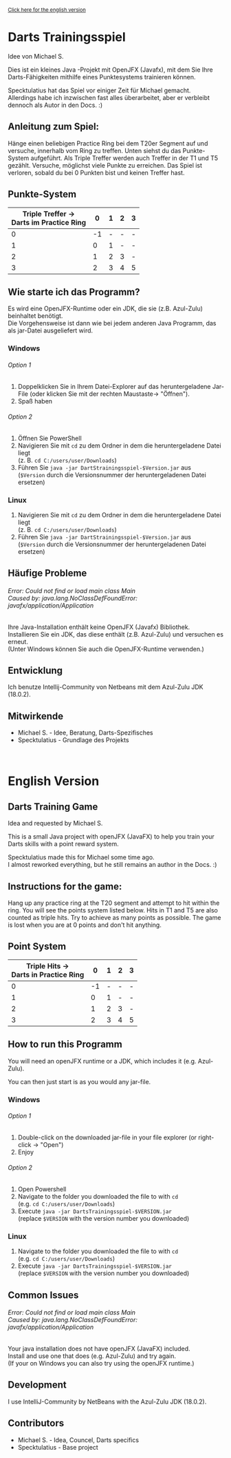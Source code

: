 <sup>[Click here for the english version](#english-version) </sup>

# **Darts Trainingsspiel**

Idee von Michael S.

Dies ist ein kleines Java -Projekt mit OpenJFX (Javafx),
mit dem Sie Ihre Darts-Fähigkeiten mithilfe eines Punktesystems trainieren können.

Specktulatius hat das Spiel vor einiger Zeit für Michael gemacht. <br>
Allerdings habe ich inzwischen fast alles überarbeitet,
aber er verbleibt dennoch als Autor in den Docs. :)

## Anleitung zum Spiel:

Hänge einen beliebigen Practice Ring bei dem T20er Segment auf und versuche,
innerhalb vom Ring zu treffen. Unten siehst du das Punkte-System aufgeführt.
Als Triple Treffer werden auch Treffer in der T1 und T5 gezählt.
Versuche, möglichst viele Punkte zu erreichen. Das Spiel ist verloren,
sobald du bei 0 Punkten bist und keinen Treffer hast.

## Punkte-System

| Triple Treffer -> <br> Darts im Practice Ring  	 | 0  	 | 1 	 | 2 	 | 3 	 |
|--------------------------------------------------|------|-----|-----|-----|
| 0                                      	         | -1 	 | - 	 | - 	 | - 	 |
| 1                                      	         | 0  	 | 1 	 | - 	 | - 	 |
| 2                                      	         | 1  	 | 2 	 | 3 	 | - 	 |
| 3                                      	         | 2  	 | 3 	 | 4 	 | 5 	 |

## Wie starte ich das Programm?

Es wird eine OpenJFX-Runtime oder ein JDK, die sie (z.B. Azul-Zulu) beinhaltet benötigt. <br>
Die Vorgehensweise ist dann wie bei jedem anderen Java Programm,
das als jar-Datei ausgeliefert wird.

### Windows

###### Option 1

1. Doppelklicken Sie in Ihrem Datei-Explorer auf das heruntergeladene Jar-File (oder klicken Sie mit der rechten
   Maustaste-> "Öffnen").
2. Spaß haben

###### Option 2

1. Öffnen Sie PowerShell
2. Navigieren Sie mit `cd` zu dem Ordner in dem die heruntergeladene Datei liegt <br>
   (z. B. `cd C:/users/user/Downloads`)
3. Führen Sie `java -jar DartStrainingsspiel-$Version.jar` aus <br>
   (`$Version` durch die Versionsnummer der heruntergeladenen Datei ersetzen)

### Linux

1. Navigieren Sie mit `cd` zu dem Ordner in dem die heruntergeladene Datei liegt <br>
   (z. B. `cd C:/users/user/Downloads`)
2. Führen Sie `java -jar DartStrainingsspiel-$Version.jar` aus <br>
   (`$Version` durch die Versionsnummer der heruntergeladenen Datei ersetzen)

## Häufige Probleme

###### Error: Could not find or load main class Main <br> Caused by: java.lang.NoClassDefFoundError: javafx/application/Application

Ihre Java-Installation enthält keine OpenJFX (Javafx) Bibliothek. <br>
Installieren Sie ein JDK, das diese enthält (z.B. Azul-Zulu) und versuchen es erneut. <br>
(Unter Windows können Sie auch die OpenJFX-Runtime verwenden.)

## Entwicklung

Ich benutze Intellij-Community von Netbeans mit dem Azul-Zulu JDK (18.0.2).

## Mitwirkende

* Michael S. - Idee, Beratung, Darts-Spezifisches
* Specktulatius - Grundlage des Projekts

<br>

# English Version

## **Darts Training Game**

Idea and requested by Michael S.

This is a small Java project with openJFX (JavaFX) to help you train your Darts skills with a point reward system.

Specktulatius made this for Michael some time ago. <br>
I almost reworked everything, but he still remains an author in the Docs. :)

## Instructions for the game:

Hang up any practice ring at the T20 segment and attempt to hit within the ring.
You will see the points system listed below.
Hits in T1 and T5 are also counted as triple hits.
Try to achieve as many points as possible.
The game is lost when you are at 0 points and don't hit anything.

## Point System

| Triple Hits -> <br> Darts in Practice Ring  	 | 0  	 | 1 	 | 2 	 | 3 	 |
|-----------------------------------------------|------|-----|-----|-----|
| 0                                      	      | -1 	 | - 	 | - 	 | - 	 |
| 1                                      	      | 0  	 | 1 	 | - 	 | - 	 |
| 2                                      	      | 1  	 | 2 	 | 3 	 | - 	 |
| 3                                      	      | 2  	 | 3 	 | 4 	 | 5 	 |

## How to run this Programm

You will need an openJFX runtime or a JDK, which includes it (e.g. Azul-Zulu).

You can then just start is as you would any jar-file.

### Windows

###### Option 1

1. Double-click on the downloaded jar-file in your file explorer (or right-click -> "Open")
2. Enjoy

###### Option 2

1. Open Powershell
2. Navigate to the folder you downloaded the file to with `cd`
   <br> (e.g. `cd C:/users/user/Downloads`)
3. Execute `java -jar DartsTrainingsspiel-$VERSION.jar`
   <br> (replace `$VERSION` with the version number you downloaded)

### Linux

1. Navigate to the folder you downloaded the file to with `cd` <br>
   (e.g. `cd C:/users/user/Downloads`)
2. Execute `java -jar DartsTrainingsspiel-$VERSION.jar` <br>
   (replace `$VERSION` with the version number you downloaded)

## Common Issues

###### Error: Could not find or load main class Main <br> Caused by: java.lang.NoClassDefFoundError: javafx/application/Application

Your java installation does not have openJFX (JavaFX) included. <br>
Install and use one that does (e.g. Azul-Zulu) and try again. <br>
(If your on Windows you can also try using the openJFX runtime.)

## Development

I use IntelliJ-Community by NetBeans with the Azul-Zulu JDK (18.0.2).

## Contributors

* Michael S. - Idea, Councel, Darts specifics
* Specktulatius - Base project